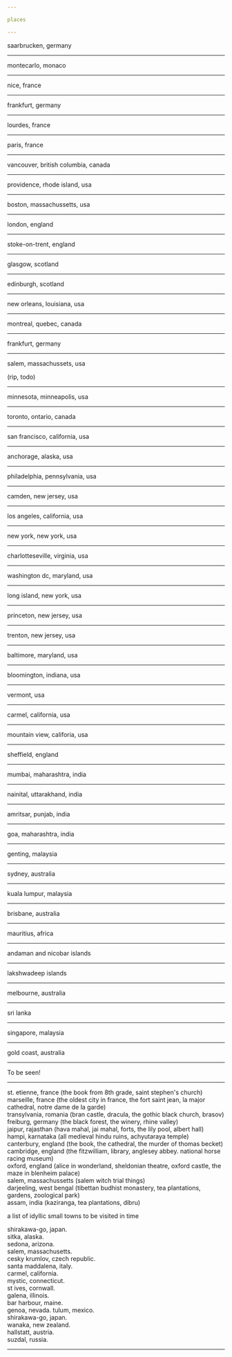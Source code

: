 ```yaml
---

places 

---
```


saarbrucken, germany

---

montecarlo, monaco

---

nice, france

---

frankfurt, germany

---

lourdes, france

---

paris, france

---

vancouver, british columbia, canada

---

providence, rhode island, usa

---

boston, massachussetts, usa

---

london, england

---

stoke-on-trent, england

---

glasgow, scotland

---

edinburgh, scotland

---

new orleans, louisiana, usa

---

montreal, quebec, canada

---

frankfurt, germany

---

salem, massachussets, usa

(rip, todo)

---

minnesota, minneapolis, usa

---

toronto, ontario, canada

---

san francisco, california, usa

---

anchorage, alaska, usa

---

philadelphia, pennsylvania, usa

---

camden, new jersey, usa

---

los angeles, california, usa

---

new york, new york, usa

---

charlotteseville, virginia, usa

---

washington dc, maryland, usa

---

long island, new york, usa

---

princeton, new jersey, usa

---

trenton, new jersey, usa

---

baltimore, maryland, usa

---

bloomington, indiana, usa

---

vermont, usa

---

carmel, california, usa

---

mountain view, califoria, usa

---

sheffield, england

---

mumbai, maharashtra, india

---

nainital, uttarakhand, india

---

amritsar, punjab, india

---

goa, maharashtra, india

---

genting, malaysia

---

sydney, australia

---

kuala lumpur, malaysia

---

brisbane, australia 

---

mauritius, africa

---

andaman and nicobar islands

---

lakshwadeep islands

---

melbourne, australia

---

sri lanka

---

singapore, malaysia

---

gold coast, australia

---

To be seen!

---

st. etienne, france (the book from 8th grade, saint stephen's church)  
marseille, france (the oldest city in france, the fort saint jean, la major cathedral, notre dame de la garde)  
transylvania, romania (bran castle, dracula, the gothic black church, brasov)    
freiburg, germany (the black forest, the winery, rhine valley)  
jaipur, rajasthan (hava mahal, jai mahal, forts, the lily pool, albert hall)  
hampi, karnataka (all medieval hindu ruins, achyutaraya temple)  
canterbury, england (the book, the cathedral, the murder of thomas becket)  
cambridge, england (the fitzwilliam, library, anglesey abbey. national horse racing museum)  
oxford, england (alice in wonderland, sheldonian theatre, oxford castle, the maze in blenheim palace)  
salem, massachussetts (salem witch trial things)  
darjeeling, west bengal (tibettan budhist monastery, tea plantations, gardens, zoological park)  
assam, india (kaziranga, tea plantations, dibru)  

a list of idyllic small towns to be visited in time  


shirakawa-go, japan.  
sitka, alaska.  
sedona, arizona.  
salem, massachusetts.  
cesky krumlov, czech republic.  
santa maddalena, italy.   
carmel, california.  
mystic, connecticut.  
st ives, cornwall.  
galena, illinois.  
bar harbour, maine.  
genoa, nevada. 
tulum, mexico.   
shirakawa-go, japan.  
wanaka, new zealand.  
hallstatt, austria.  
suzdal, russia.  
 
---
